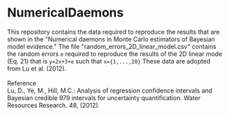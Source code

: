 # NumericalDaemons
This repository contains the data required to reproduce the results that are shown in the "Numerical daemons in Monte Carlo estimators of Bayesian model evidence." The file "random_errors_2D_linear_model.csv" contains the random errors `e` required to reproduce the results of the 2D linear mode (Eq. 21) that is `y=2x+3+e` such that `x={1,...,20}` These data are adopted from Lu et al. (2012). <br>
<br>
Reference <br>
Lu, D., Ye, M., Hill, M.C.: Analysis of regression confidence intervals and Bayesian credible 979 intervals for uncertainty quantification. Water Resources Research. 48, (2012).
